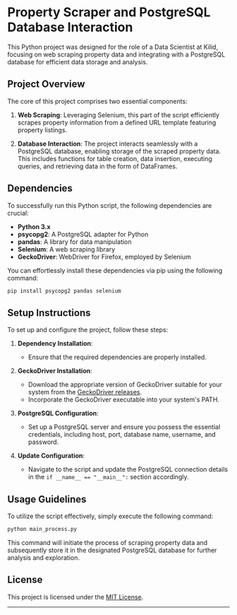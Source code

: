 
# Property Scraper and PostgreSQL Database Interaction

This Python project was designed for the role of a Data Scientist at Kilid, focusing on web scraping property data and integrating with a PostgreSQL database for efficient data storage and analysis.

## Project Overview

The core of this project comprises two essential components:

1. **Web Scraping**: Leveraging Selenium, this part of the script efficiently scrapes property information from a defined URL template featuring property listings.

2. **Database Interaction**: The project interacts seamlessly with a PostgreSQL database, enabling storage of the scraped property data. This includes functions for table creation, data insertion, executing queries, and retrieving data in the form of DataFrames.

## Dependencies

To successfully run this Python script, the following dependencies are crucial:

- **Python 3.x**
- **psycopg2**: A PostgreSQL adapter for Python
- **pandas**: A library for data manipulation
- **Selenium**: A web scraping library
- **GeckoDriver**: WebDriver for Firefox, employed by Selenium

You can effortlessly install these dependencies via pip using the following command:

```bash
pip install psycopg2 pandas selenium
```

## Setup Instructions

To set up and configure the project, follow these steps:

1. **Dependency Installation**:
   - Ensure that the required dependencies are properly installed.

2. **GeckoDriver Installation**:
   - Download the appropriate version of GeckoDriver suitable for your system from the [GeckoDriver releases](https://github.com/mozilla/geckodriver/releases).
   - Incorporate the GeckoDriver executable into your system's PATH.

3. **PostgreSQL Configuration**:
   - Set up a PostgreSQL server and ensure you possess the essential credentials, including host, port, database name, username, and password.

4. **Update Configuration**:
   - Navigate to the script and update the PostgreSQL connection details in the `if __name__ == "__main__":` section accordingly.

## Usage Guidelines

To utilize the script effectively, simply execute the following command:

```bash
python main_process.py
```

This command will initiate the process of scraping property data and subsequently store it in the designated PostgreSQL database for further analysis and exploration.

## License

This project is licensed under the [MIT License](LICENSE).

---

